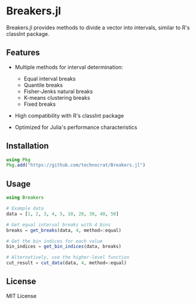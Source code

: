 # Breakers.jl

Breakers.jl provides methods to divide a vector into intervals, similar to R's classInt package.

## Features

- Multiple methods for interval determination:
  - Equal interval breaks
  - Quantile breaks
  - Fisher-Jenks natural breaks
  - K-means clustering breaks
  - Fixed breaks

- High compatibility with R's classInt package
- Optimized for Julia's performance characteristics

## Installation

```julia
using Pkg
Pkg.add("https://github.com/technocrat/Breakers.jl")
```

## Usage

```julia
using Breakers

# Example data
data = [1, 2, 3, 4, 5, 10, 20, 30, 40, 50]

# Get equal interval breaks with 4 bins
breaks = get_breaks(data, 4, method=:equal)

# Get the bin indices for each value
bin_indices = get_bin_indices(data, breaks)

# Alternatively, use the higher-level function
cut_result = cut_data(data, 4, method=:equal)
```

## License

MIT License

